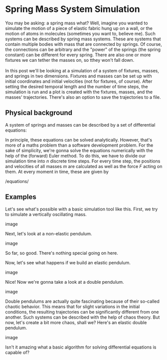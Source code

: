# Spring Mass System Simulation

You may be asking: a spring mass what? Well, imagine you wanted to simulate the motion of a piece of elastic fabric hung up on a wall, or the motion of atoms in molecules (sometimes you want to, believe me). Such systems can be described by spring mass systems. These are systems that contain multiple bodies with mass that are connected by springs. Of course, the connections can be arbitrary and the "power" of the springs (the spring constant) can be different for every spring. There are also one or more fixtures we can tether the masses on, so tthey won't fall down.
</br>
</br>
In this post we'll be looking at a simulation of a system of fixtures, masses, and springs in two dimensions. Fixtures and masses can be set up with initial coordinates and initial velocities (not for fixtures, of course). After setting the desired temporal length and the number of time steps, the simulation is run and a plot is created with the fixtures, masses, and the masses' trajectories. There's also an option to save the trajectories to a file.
</br>

## Physical background

A system of springs and masses can be described by a set of differential equations:


In principle, these equations can be solved analytically. However, that's more of a maths problem than a software development problem. For the sake of simplicity, we're gonna solve the equations numerically with the help of the (forward) Euler method. To do this, we have to divide our simulation time into *n* discrete time steps. For every time step, the positions and velocities of all masses *m* are calculated as well as the force *F* acting on them. At every moment in time, these are given by

/equations/

## Examples

Let's see what's possible with a basic simulation tool like this. First, we try to simulate a vertically oscillating mass.

image

Next, let's look at a non-elastic pendulum.

image

So far, so good. There's nothing special going on here.

Now, let's see what happens if we build an elastic pendulum.

image

Nice! Now we're gonna take a look at a double pendulum.

image

Double pendulums are actually quite fascinating because of their so-called chaotic behavior. This means that for slight variations in the initial conditions, the resulting trajectories can be significantly different from one another. Such systems can be described with the help of chaos theory. But now, let's create a bit more chaos, shall we? Here's an elastic double pendulum.

image

Isn't it amazing what a basic algorithm for solving differential equations is capable of?
